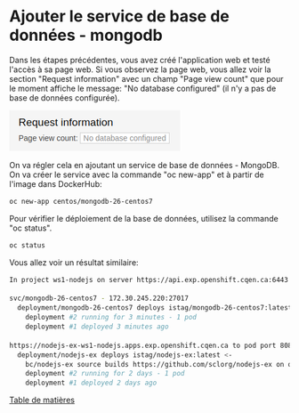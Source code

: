 # Ajouter le service de base de données - mongodb

Dans les étapes précédentes, vous avez créé l'application web et testé l'accès à sa page web.
Si vous observez la page web, vous allez voir la section "Request information" avec un champ "Page view count" que pour le moment affiche le message: "No database configured" (il n'y a pas de base de données configurée). 

![ocp-nodejs-deploye-page-compteur-vues](images/ocp-deployed-nodejs-ui-page-view-count.png)

On va régler cela en ajoutant un service de base de données - MongoDB. On va créer le service avec la commande "oc new-app" et à partir de l'image dans DockerHub:

```bash
oc new-app centos/mongodb-26-centos7
```
Pour vérifier le déploiement de la base de données, utilisez la commande "oc status".
```bash
oc status      
```
Vous allez voir un résultat similaire:

```bash
In project ws1-nodejs on server https://api.exp.openshift.cqen.ca:6443

svc/mongodb-26-centos7 - 172.30.245.220:27017
  deployment/mongodb-26-centos7 deploys istag/mongodb-26-centos7:latest 
    deployment #2 running for 3 minutes - 1 pod
    deployment #1 deployed 3 minutes ago

https://nodejs-ex-ws1-nodejs.apps.exp.openshift.cqen.ca to pod port 8080-tcp (svc/nodejs-ex)
  deployment/nodejs-ex deploys istag/nodejs-ex:latest <-
    bc/nodejs-ex source builds https://github.com/sclorg/nodejs-ex on openshift/nodejs:16-ubi8 
    deployment #2 running for 2 days - 1 pod
    deployment #1 deployed 2 days ago
```

[Table de matières](README.md)